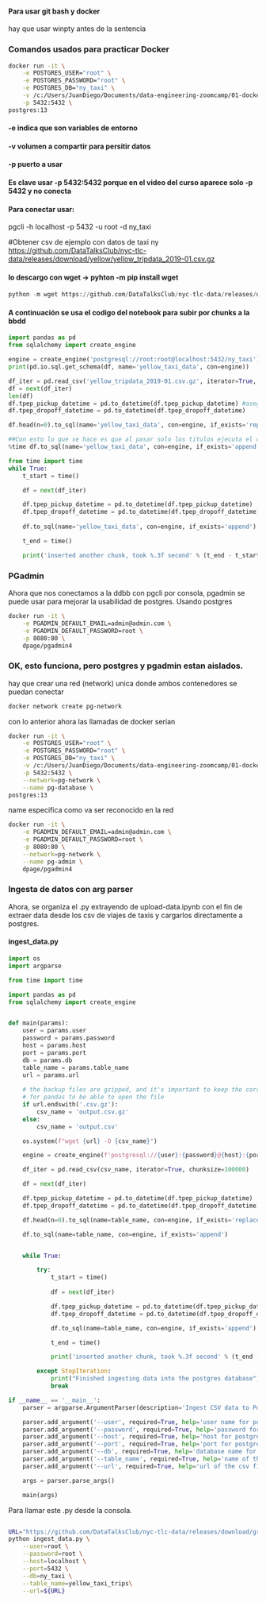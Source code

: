 #### Para usar git bash y docker
hay que usar winpty antes de la sentencia

### Comandos usados para practicar Docker
```bash
docker run -it \
    -e POSTGRES_USER="root" \
    -e POSTGRES_PASSWORD="root" \
    -e POSTGRES_DB="ny_taxi" \
    -v /c:/Users/JuanDiego/Documents/data-engineering-zoomcamp/01-docker-terraform/2_docker_sql/ny_taxi_postgres_data:/var/lib/postgresql/data \
    -p 5432:5432 \
postgres:13
```
#### -e indica que son variables de entorno
#### -v volumen a compartir para persitir datos
#### -p puerto a usar
#### Es clave usar -p 5432:5432 porque en el video del curso aparece solo -p 5432 y no conecta
#### Para conectar usar:
 pgcli -h localhost  -p 5432 -u root -d ny_taxi


#Obtener csv de ejemplo con datos de taxi ny
https://github.com/DataTalksClub/nyc-tlc-data/releases/download/yellow/yellow_tripdata_2019-01.csv.gz

#### lo descargo con wget -> pyhton -m pip install wget
#### 
``` python
python -m wget https://github.com/DataTalksClub/nyc-tlc-data/releases/download/yellow/yellow_tripdata_2019-01.csv.gz
```

#### A continuación se usa el codigo del notebook para subir por chunks a la bbdd
```python 
import pandas as pd
from sqlalchemy import create_engine

engine = create_engine('postgresql://root:root@localhost:5432/ny_taxi')
print(pd.io.sql.get_schema(df, name='yellow_taxi_data', con=engine))

df_iter = pd.read_csv('yellow_tripdata_2019-01.csv.gz', iterator=True, chunksize=100000)
df = next(df_iter)
len(df)
df.tpep_pickup_datetime = pd.to_datetime(df.tpep_pickup_datetime) #asegurar los tipos datetime
df.tpep_dropoff_datetime = pd.to_datetime(df.tpep_dropoff_datetime)

df.head(n=0).to_sql(name='yellow_taxi_data', con=engine, if_exists='replace')

##Con esto lo que se hace es que al pasar solo los titulos ejecuta el create statement
%time df.to_sql(name='yellow_taxi_data', con=engine, if_exists='append')

from time import time
while True: 
    t_start = time()

    df = next(df_iter)

    df.tpep_pickup_datetime = pd.to_datetime(df.tpep_pickup_datetime)
    df.tpep_dropoff_datetime = pd.to_datetime(df.tpep_dropoff_datetime)
    
    df.to_sql(name='yellow_taxi_data', con=engine, if_exists='append')

    t_end = time()

    print('inserted another chunk, took %.3f second' % (t_end - t_start))

```

### PGadmin
Ahora que nos conectamos a la ddbb con pgcli por consola, pgadmin se puede usar para mejorar la usabilidad de postgres. Usando postgres

```bash
docker run -it \
    -e PGADMIN_DEFAULT_EMAIL=admin@admin.com \
    -e PGADMIN_DEFAULT_PASSWORD=root \
    -p 8080:80 \
    dpage/pgadmin4
```

### OK, esto funciona, pero postgres y pgadmin estan aislados.
hay que crear una red (network) unica donde ambos contenedores se puedan conectar

```bash
docker network create pg-network
```

con lo anterior ahora las llamadas de docker serían


```bash
docker run -it \
    -e POSTGRES_USER="root" \
    -e POSTGRES_PASSWORD="root" \
    -e POSTGRES_DB="ny_taxi" \
    -v /c:/Users/JuanDiego/Documents/data-engineering-zoomcamp/01-docker-terraform/2_docker_sql/ny_taxi_postgres_data:/var/lib/postgresql/data \
    -p 5432:5432 \
    --network=pg-network \
    --name pg-database \
postgres:13
```
name especifica como va ser reconocido en la red

```bash
docker run -it \
    -e PGADMIN_DEFAULT_EMAIL=admin@admin.com \
    -e PGADMIN_DEFAULT_PASSWORD=root \
    -p 8080:80 \
    --network=pg-network \
    --name pg-admin \
    dpage/pgadmin4
```

### Ingesta de datos con arg parser
Ahora, se organiza el .py extrayendo de upload-data.ipynb con el fin de extraer data desde los csv de viajes de taxis y cargarlos directamente a postgres.
#### ingest_data.py
```python
import os
import argparse

from time import time

import pandas as pd
from sqlalchemy import create_engine


def main(params):
    user = params.user
    password = params.password
    host = params.host 
    port = params.port 
    db = params.db
    table_name = params.table_name
    url = params.url
    
    # the backup files are gzipped, and it's important to keep the correct extension
    # for pandas to be able to open the file
    if url.endswith('.csv.gz'):
        csv_name = 'output.csv.gz'
    else:
        csv_name = 'output.csv'

    os.system(f"wget {url} -O {csv_name}")

    engine = create_engine(f'postgresql://{user}:{password}@{host}:{port}/{db}')

    df_iter = pd.read_csv(csv_name, iterator=True, chunksize=100000)

    df = next(df_iter)

    df.tpep_pickup_datetime = pd.to_datetime(df.tpep_pickup_datetime)
    df.tpep_dropoff_datetime = pd.to_datetime(df.tpep_dropoff_datetime)

    df.head(n=0).to_sql(name=table_name, con=engine, if_exists='replace')

    df.to_sql(name=table_name, con=engine, if_exists='append')


    while True: 

        try:
            t_start = time()
            
            df = next(df_iter)

            df.tpep_pickup_datetime = pd.to_datetime(df.tpep_pickup_datetime)
            df.tpep_dropoff_datetime = pd.to_datetime(df.tpep_dropoff_datetime)

            df.to_sql(name=table_name, con=engine, if_exists='append')

            t_end = time()

            print('inserted another chunk, took %.3f second' % (t_end - t_start))

        except StopIteration:
            print("Finished ingesting data into the postgres database")
            break

if __name__ == '__main__':
    parser = argparse.ArgumentParser(description='Ingest CSV data to Postgres')

    parser.add_argument('--user', required=True, help='user name for postgres')
    parser.add_argument('--password', required=True, help='password for postgres')
    parser.add_argument('--host', required=True, help='host for postgres')
    parser.add_argument('--port', required=True, help='port for postgres')
    parser.add_argument('--db', required=True, help='database name for postgres')
    parser.add_argument('--table_name', required=True, help='name of the table where we will write the results to')
    parser.add_argument('--url', required=True, help='url of the csv file')

    args = parser.parse_args()

    main(args)

```

Para llamar este .py desde la consola.

``` bash

URL="https://github.com/DataTalksClub/nyc-tlc-data/releases/download/green/green_tripdata_2019-09.csv.gz"
python ingest_data.py \
    --user=root \
    --password=root \
    --host=localhost \
    --port=5432 \
    --db=ny_taxi \
    --table_name=yellow_taxi_trips\
    --url=${URL}

```